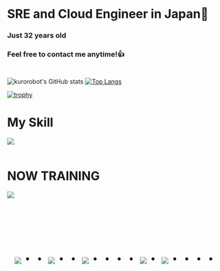 # SRE and Cloud Engineer in Japan👋
### Just 32 years old 
### Feel free to contact me anytime!👍
#
![kurorobot's GitHub stats](https://github-readme-stats.vercel.app/api?username=kurorobot&show_icons=true&theme=vue-dark) 
[![Top Langs](https://github-readme-stats.vercel.app/api/top-langs/?username=kurorobot&layout=compact&theme=vue-dark)](https://github.com/anuraghazra/github-readme-stats)

[![trophy](https://github-profile-trophy.vercel.app/?username=kurorobot&theme=discord)](https://github.com/kurorobot/github-profile-trophy)

# My Skill

<img src="https://skillicons.dev/icons?i=aws,terraform,ansible,python,laravel,php,ts,react,nextjs,github,docker,ubuntu,openstack,linux,mysql,nginx,vscode,postman,html,css,js" /> <br /><br />

  
# NOW TRAINING
<img src="https://skillicons.dev/icons?i=aws,azure,terraform,kubernetes,python,ts,docker,githubactions" /> <br /><br />


<!-- --------------------------------- :) ---------------------------------- -->

<br><br><br>

<div align="center">
    <h1>
        <img src="https://user-images.githubusercontent.com/44926913/175852850-3fb6c715-1856-41ff-8c1f-94ce3b03b458.gif">・・
        <img src="https://user-images.githubusercontent.com/44926913/175853109-f8850656-6704-4a8a-bee6-9aca154d929b.gif">・・
        <img src="https://user-images.githubusercontent.com/44926913/175853154-5449d974-975e-44a6-ab84-a86031265e40.gif">・・・・
        <img src="https://user-images.githubusercontent.com/44926913/175853109-f8850656-6704-4a8a-bee6-9aca154d929b.gif">・
        <img src="https://user-images.githubusercontent.com/44926913/175853154-5449d974-975e-44a6-ab84-a86031265e40.gif">・・・・
    </h1>
  </div>
<br><br><br>

